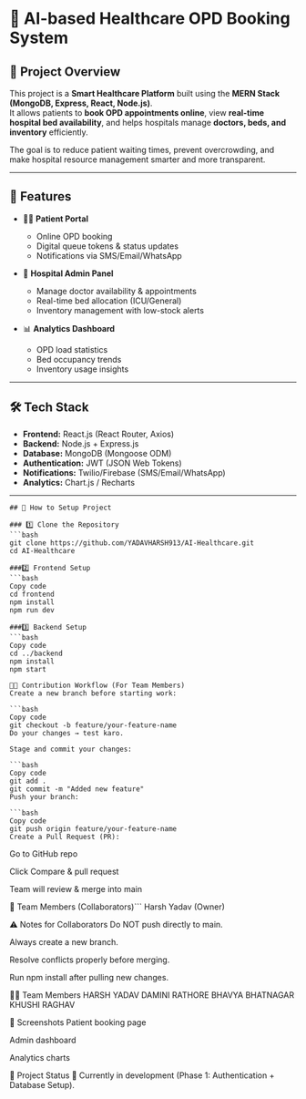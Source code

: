 # 🏥 AI-based Healthcare OPD Booking System

## 📖 Project Overview
This project is a **Smart Healthcare Platform** built using the **MERN Stack (MongoDB, Express, React, Node.js)**.  
It allows patients to **book OPD appointments online**, view **real-time hospital bed availability**, and helps hospitals manage **doctors, beds, and inventory** efficiently.  

The goal is to reduce patient waiting times, prevent overcrowding, and make hospital resource management smarter and more transparent.  

---

## 🚀 Features
- 👨‍⚕️ **Patient Portal**
  - Online OPD booking  
  - Digital queue tokens & status updates  
  - Notifications via SMS/Email/WhatsApp  

- 🏥 **Hospital Admin Panel**
  - Manage doctor availability & appointments  
  - Real-time bed allocation (ICU/General)  
  - Inventory management with low-stock alerts  

- 📊 **Analytics Dashboard**
  - OPD load statistics  
  - Bed occupancy trends  
  - Inventory usage insights  

---

## 🛠️ Tech Stack
- **Frontend:** React.js (React Router, Axios)  
- **Backend:** Node.js + Express.js  
- **Database:** MongoDB (Mongoose ODM)  
- **Authentication:** JWT (JSON Web Tokens)  
- **Notifications:** Twilio/Firebase (SMS/Email/WhatsApp)  
- **Analytics:** Chart.js / Recharts  

---

```
## 🚀 How to Setup Project

### 1️⃣ Clone the Repository
```bash
git clone https://github.com/YADAVHARSH913/AI-Healthcare.git
cd AI-Healthcare

###2️⃣ Frontend Setup
```bash
Copy code
cd frontend
npm install
npm run dev

###3️⃣ Backend Setup
```bash
Copy code
cd ../backend
npm install
npm start

👨‍💻 Contribution Workflow (For Team Members)
Create a new branch before starting work:

```bash
Copy code
git checkout -b feature/your-feature-name
Do your changes → test karo.

Stage and commit your changes:

```bash
Copy code
git add .
git commit -m "Added new feature"
Push your branch:

```bash
Copy code
git push origin feature/your-feature-name
Create a Pull Request (PR):
```
Go to GitHub repo

Click Compare & pull request

Team will review & merge into main

👥 Team Members (Collaborators)```
Harsh Yadav (Owner)


⚠️ Notes for Collaborators
Do NOT push directly to main.

Always create a new branch.

Resolve conflicts properly before merging.

Run npm install after pulling new changes.


👨‍💻 Team Members
HARSH YADAV
DAMINI RATHORE 
BHAVYA BHATNAGAR
KHUSHI RAGHAV

📸 Screenshots 
Patient booking page

Admin dashboard

Analytics charts

📅 Project Status
🚧 Currently in development (Phase 1: Authentication + Database Setup).
